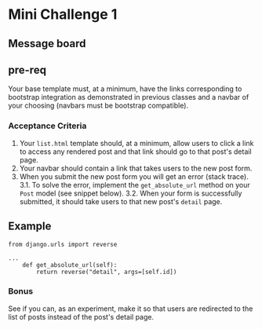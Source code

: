 # Mini Challenge 1

## Message board

## pre-req
Your base template must, at a minimum, have the links corresponding to bootstrap integration as demonstrated in previous classes and a navbar of your choosing (navbars must be bootstrap compatible).

### Acceptance Criteria
1. Your `list.html` template should, at a minimum, allow users to click a link to access any rendered post and that link should go to that post's detail page.
2. Your navbar should contain a link that takes users to the new post form.
3. When you submit the new post form you will get an error (stack trace).
3.1. To solve the error, implement the `get_absolute_url` method on your `Post` model (see snippet below).
3.2. When your form is successfully submitted, it should take users to that new post's `detail` page.


## Example
```
from django.urls import reverse

...
    def get_absolute_url(self):
        return reverse("detail", args=[self.id])
```

### Bonus
See if you can, as an experiment, make it so that users are redirected to the list of posts instead of the post's detail page.
